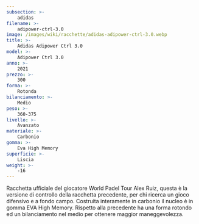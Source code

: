 ```yaml
---
subsection: >-
    adidas
filename: >-
    adipower-ctrl-3.0
image: /images/wiki/racchette/adidas-adipower-ctrl-3.0.webp
title: >-
    Adidas Adipower Ctrl 3.0
model: >-
    Adipower Ctrl 3.0
anno: >-
    2021
prezzo: >-
    300
forma: >-
    Rotonda
bilanciamento: >-
    Medio
peso: >-
    360-375
livello: >-
    Avanzato
materiale: >-
    Carbonio
gomma: >-
    Eva High Memory
superficie: >-
    Liscia
weight: >-
    -16
---
```

Racchetta ufficiale del giocatore World Padel Tour Alex Ruiz, questa è la versione di controllo della racchetta precedente, per chi ricerca un gioco difensivo e a fondo campo. Costruita interamente in carbonio il nucleo è in gomma EVA High Memory. Rispetto alla precedente ha una forma rotondo ed un bilanciamento nel medio per ottenere maggior maneggevolezza.